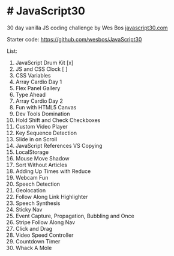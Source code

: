 # # JavaScript30
30 day vanilla JS coding challenge by Wes Bos [javascript30.com](javascript30.com)

Starter code: https://github.com/wesbos/JavaScript30

List:

1.  JavaScript Drum Kit [x]
2.  JS and CSS Clock [ ]
3.  CSS Variables
4.  Array Cardio Day 1
5.  Flex Panel Gallery
6.  Type Ahead
7.  Array Cardio Day 2
8.  Fun with HTML5 Canvas
9.  Dev Tools Domination
10. Hold Shift and Check Checkboxes
11. Custom Video Player
12. Key Sequence Detection
13. Slide in on Scroll
14. JavaScript References VS Copying
15. LocalStorage
16. Mouse Move Shadow
17. Sort Without Articles
18. Adding Up Times with Reduce
19. Webcam Fun
20. Speech Detection
21. Geolocation
22. Follow Along Link Highlighter
23. Speech Synthesis
24. Sticky Nav
25. Event Capture, Propagation, Bubbling and Once
26. Stripe Follow Along Nav
27. Click and Drag
28. Video Speed Controller
29. Countdown Timer
30. Whack A Mole 